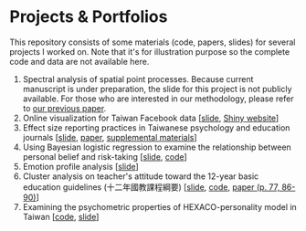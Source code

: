 # Projects & Portfolios
This repository consists of some materials (code, papers, slides) for several projects I worked on. Note that it's for illustration purpose so the complete code and data are not available here.

1. Spectral analysis of spatial point processes. Because current manuscript is under preparation, the slide for this project is not publicly available. For those who are interested in our methodology, please refer to [our previous paper](https://arxiv.org/pdf/2401.06403).
2. Online visualization for Taiwan Facebook data [[slide](https://github.com/qwding101/Portfolios/blob/main/02%20FBIssueAnalysis/2016FBissueAnalysis.pdf), [Shiny website](https://rayrdemo.shinyapps.io/DSRshiny_upload/)]
3. Effect size reporting practices in Taiwanese psychology and education journals [[slide](https://github.com/qwding101/Portfolios/blob/main/03%20EffectSize/EffectSizeReview_slide.pdf), [paper](https://github.com/qwding101/Portfolios/blob/main/03%20EffectSize/ESreview_paper.pdf), [supplemental  materials](https://osf.io/n69xs/)]
4. Using Bayesian logistic regression to examine the relationship between personal belief and risk-taking [[slide](https://github.com/qwding101/Portfolios/blob/main/04%20BayesianLogistic/ValueAndRisktaking.pdf), [code](https://github.com/qwding101/Portfolios/blob/main/04%20BayesianLogistic/BayesianLogistic.R)]
5. Emotion profile analysis  [[slide](https://github.com/qwding101/Projects-Portfolios/blob/main/05%20EmoIndex/emo%20index.pdf)]
6. Cluster analysis on teacher's attitude toward the 12-year basic education guidelines (十二年國教課程綱要) [[slide](https://github.com/qwding101/Portfolios/blob/main/06%20ClusterAnalysisEdu/2020TeacherReady_slide.pdf), [code](https://github.com/qwding101/Portfolios/blob/main/06%20ClusterAnalysisEdu/ClusterAnalysisTeacher.Rmd), [paper (p. 77, 86-90)](https://github.com/qwding101/Projects-Portfolios/blob/main/06%20ClusterAnalysisEdu/2020TeacherReady.pdf)]
7. Examining the psychometric properties of HEXACO-personality model in Taiwan [[code](https://github.com/qwding101/Projects-Portfolios/blob/main/07%20ScaleVal/HEXACO_upload.Rmd), [slide](https://github.com/qwding101/Portfolios/blob/main/07%20ScaleVal/Lec_HEXACO_pdf_short.pdf)]
